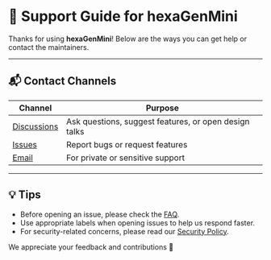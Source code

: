 <!--
SPDX-FileCopyrightText: 2025 hexaTune LLC
SPDX-License-Identifier: MIT
-->

# 🙋 Support Guide for hexaGenMini

Thanks for using **hexaGenMini**! Below are the ways you can get help or contact the maintainers.

---

## 📬 Contact Channels

| Channel         | Purpose                                                           |
|----------------|-------------------------------------------------------------------|
| [Discussions](https://github.com/hTuneSys/hexaGenMini/discussions) | Ask questions, suggest features, or open design talks |
| [Issues](https://github.com/hTuneSys/hexaGenMini/issues)         | Report bugs or request features                        |
| [Email](mailto:info@hexatune.com) | For private or sensitive support                     |

---

## 💡 Tips

- Before opening an issue, please check the [FAQ](https://github.com/hTuneSys/hexaGenMini/blob/main/docs/FAQ.md).
- Use appropriate labels when opening issues to help us respond faster.
- For security-related concerns, please read our [Security Policy](https://github.com/hTuneSys/hexaGenMini/blob/main/.github/SECURITY.md).

We appreciate your feedback and contributions 💙
